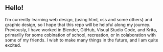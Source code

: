 
## Hello!
I’m currently learning web design, (using html, css and some others) and graphic design, so I hope that this repo will be helpful along my journey.
Previously, I have worked in Blender, GitHub, Visual Studio Code, and Krita, primarilly for some cobination of school, recreation, or in colaboration with some of my friends.
I wish to make many things in the future, and I am quite excited.
